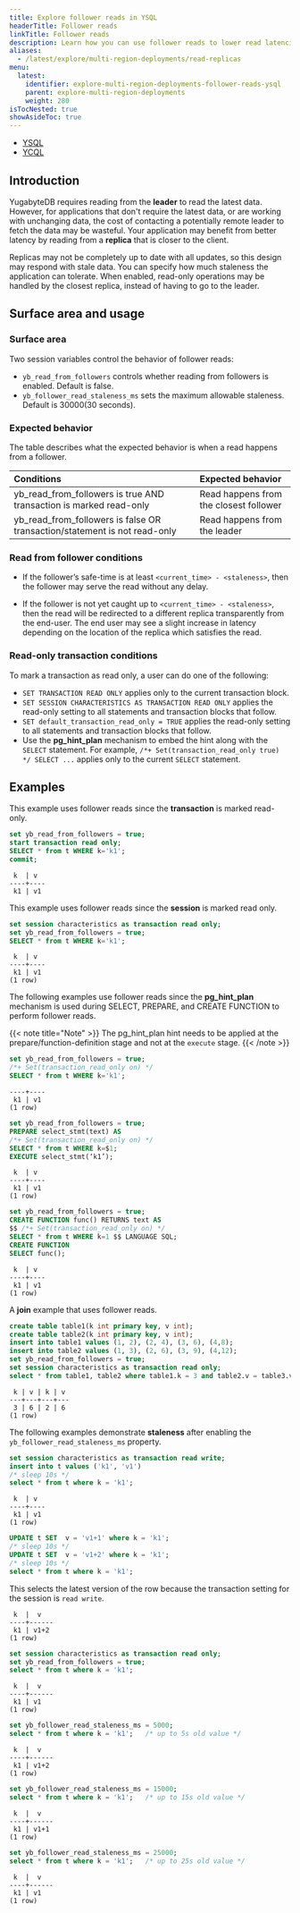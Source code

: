 ```yaml
---
title: Explore follower reads in YSQL
headerTitle: Follower reads
linkTitle: Follower reads
description: Learn how you can use follower reads to lower read latencies in local YugabyteDB clusters.
aliases:
  - /latest/explore/multi-region-deployments/read-replicas
menu:
  latest:
    identifier: explore-multi-region-deployments-follower-reads-ysql
    parent: explore-multi-region-deployments
    weight: 280
isTocNested: true
showAsideToc: true
---
```


<ul class="nav nav-tabs-alt nav-tabs-yb">
  <li >
    <a href="../follower-reads-ysql/" class="nav-link active">
      <i class="icon-postgres" aria-hidden="true"></i>YSQL</a>
  </li>

  <li >
    <a href="../read-replicas-ycql/" class="nav-link">
      <i class="icon-cassandra" aria-hidden="true"></i>YCQL</a>
  </li>
</ul>

## Introduction

YugabyteDB requires reading from the **leader** to read the latest data. However, for applications that don't require the latest data, or are working with unchanging data, the cost of contacting a potentially remote leader to fetch the data may be wasteful. Your application may benefit from better latency by reading from a **replica** that is closer to the client.

Replicas may not be completely up to date with all updates, so this design may respond with stale data. You can specify how much staleness the application can tolerate. When enabled, read-only operations may be handled by the closest replica, instead of having to go to the leader.

## Surface area and usage

### Surface area

Two session variables control the behavior of follower reads:

- `yb_read_from_followers` controls whether reading from followers is enabled. Default is false.
- `yb_follower_read_staleness_ms` sets the maximum allowable staleness. Default is 30000(30 seconds).

### Expected behavior

The table describes what the expected behavior is when a read happens from a follower.

| Conditions | Expected behavior |
| :--------- | :---------------- |
| yb_read_from_followers is true AND transaction is marked read-only | Read happens from the closest follower |
| yb_read_from_followers is false OR transaction/statement is not read-only | Read happens from the leader |

### Read from follower conditions

- If the follower’s safe-time is at least `<current_time> - <staleness>`, then the follower may serve the read without any delay.

- If the follower is not yet caught up to `<current_time> - <staleness>`, then the read will be redirected to a different replica transparently from the end-user. The end user may see a slight increase in latency depending on the location of the replica which satisfies the read.

### Read-only transaction conditions

To mark a transaction as read only, a user can do one of the following:

- `SET TRANSACTION READ ONLY` applies only to the current transaction block.
- `SET SESSION CHARACTERISTICS AS TRANSACTION READ ONLY` applies the read-only setting to all statements and transaction blocks that follow.
- `SET default_transaction_read_only = TRUE` applies the read-only setting to all statements and transaction blocks that follow.
- Use the **pg_hint_plan** mechanism to embed the hint along with the `SELECT` statement. For example, `/*+ Set(transaction_read_only true) */ SELECT ...` applies only to the current `SELECT` statement.

## Examples

This example uses follower reads since the **transaction** is marked read-only.

```sql
set yb_read_from_followers = true;
start transaction read only;
SELECT * from t WHERE k='k1';
commit;
```

```output
 k  | v
----+----
 k1 | v1
```

This example uses follower reads since the **session** is marked read only.

```sql
set session characteristics as transaction read only;
set yb_read_from_followers = true;
SELECT * from t WHERE k='k1';
```

```output
 k  | v
----+----
 k1 | v1
(1 row)
```

The following examples use follower reads since the **pg_hint_plan** mechanism is used during SELECT, PREPARE, and CREATE FUNCTION to perform follower reads.

{{< note title="Note" >}}
The pg_hint_plan hint needs to be applied at the prepare/function-definition stage and not at the `execute` stage.
{{< /note >}}

```sql
set yb_read_from_followers = true;
/*+ Set(transaction_read_only on) */
SELECT * from t WHERE k='k1';
```

```output
----+----
 k1 | v1
(1 row)
```

```sql
set yb_read_from_followers = true;
PREPARE select_stmt(text) AS
/*+ Set(transaction_read_only on) */
SELECT * from t WHERE k=$1;
EXECUTE select_stmt(‘k1’);
```

```output
 k  | v
----+----
 k1 | v1
(1 row)
```

```sql
set yb_read_from_followers = true;
CREATE FUNCTION func() RETURNS text AS
$$ /*+ Set(transaction_read_only on) */
SELECT * from t WHERE k=1 $$ LANGUAGE SQL;
CREATE FUNCTION
SELECT func();
```

```output
 k  | v
----+----
 k1 | v1
(1 row)
```

A **join** example that uses follower reads.

```sql
create table table1(k int primary key, v int);
create table table2(k int primary key, v int);
insert into table1 values (1, 2), (2, 4), (3, 6), (4,8);
insert into table2 values (1, 3), (2, 6), (3, 9), (4,12);
set yb_read_from_followers = true;
set session characteristics as transaction read only;
select * from table1, table2 where table1.k = 3 and table2.v = table3.v;
```

```output
 k | v | k | v
---+---+---+---
 3 | 6 | 2 | 6
(1 row)
```

The following examples demonstrate **staleness** after enabling the `yb_follower_read_staleness_ms` property.

```sql
set session characteristics as transaction read write;
insert into t values ('k1', 'v1')
/* sleep 10s */
select * from t where k = 'k1';
```

```output
 k  | v
----+----
 k1 | v1
(1 row)
```

```sql
UPDATE t SET  v = 'v1+1' where k = 'k1';
/* sleep 10s */
UPDATE t SET  v = 'v1+2' where k = 'k1';
/* sleep 10s */
select * from t where k = 'k1';
```

This selects the latest version of the row because the transaction setting for the session is `read write`.

```output
 k  |  v
----+------
 k1 | v1+2
(1 row)
```

```sql
set session characteristics as transaction read only;
set yb_read_from_followers = true;
select * from t where k = 'k1';
```

```output
 k  |  v
----+------
 k1 | v1
(1 row)
```

```sql
set yb_follower_read_staleness_ms = 5000;
select * from t where k = 'k1';   /* up to 5s old value */
```

```output
 k  |  v
----+------
 k1 | v1+2
(1 row)
```

```sql
set yb_follower_read_staleness_ms = 15000;
select * from t where k = 'k1';   /* up to 15s old value */
```

```output
 k  |  v
----+------
 k1 | v1+1
(1 row)
```

```sql
set yb_follower_read_staleness_ms = 25000;
select * from t where k = 'k1';   /* up to 25s old value */
```

```output
 k  |  v
----+------
 k1 | v1
(1 row)
```
